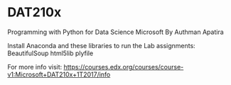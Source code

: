 # DAT210x
Programming with Python for Data Science Microsoft
By Authman Apatira

Install Anaconda and these libraries to run the Lab assignments:
    BeautifulSoup
    html5lib
    plyfile
    
For more info visit: https://courses.edx.org/courses/course-v1:Microsoft+DAT210x+1T2017/info
